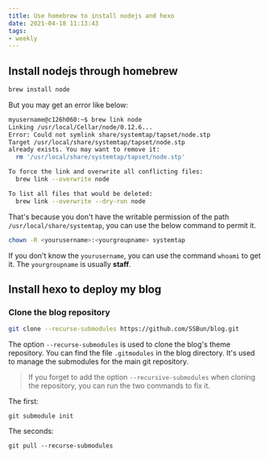 ```yaml
---
title: Use homebrew to install nodejs and hexo
date: 2021-04-18 11:13:43
tags:
- weekly
---
```


## Install nodejs through homebrew

```bash
brew install node
```

But you may get an error like below:

```bash
myusername@c126h060:~$ brew link node
Linking /usr/local/Cellar/node/0.12.6... 
Error: Could not symlink share/systemtap/tapset/node.stp
Target /usr/local/share/systemtap/tapset/node.stp
already exists. You may want to remove it:
  rm '/usr/local/share/systemtap/tapset/node.stp'

To force the link and overwrite all conflicting files:
  brew link --overwrite node

To list all files that would be deleted:
  brew link --overwrite --dry-run node

```

That's because you don't have the writable permission of the path `/usr/local/share/systemtap`, you can use the below command to permit it.

```bash
chown -R <yourusername>:<yourgroupname> systemtap
```
If you don't know the `yourusername`, you can use the command `whoami` to get it. The `yourgroupname` is usually **staff**. 

## Install hexo to deploy my blog

### Clone the blog repository

```bash
git clone --recurse-submodules https://github.com/SSBun/blog.git 
```
The option `--recurse-submodules` is used to clone the blog's theme repository. You can find the file `.gitmodules` in the blog directory. It's used to manage the submodules for the main git repository.

> If you forget to add the option `--recursive-submodules` when cloning the repository, you can run the two commands to fix it.

The first:
```
git submodule init
```

The seconds:
```
git pull --recurse-submodules
```